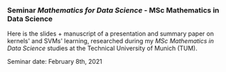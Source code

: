 ### Seminar _Mathematics for Data Science_ - MSc Mathematics in Data Science

Here is the slides + manuscript of a presentation and summary paper on kernels' and SVMs' learning, researched during my _MSc Mathematics in Data Science_ studies at the Technical University of Munich (TUM).

Seminar date: February 8th, 2021
